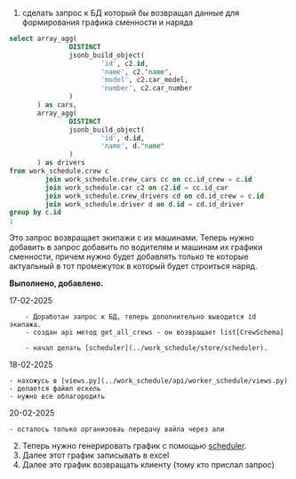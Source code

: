 1. сделать запрос к БД который бы возвращал данные для формирования графика сменности и наряда
```sql
select array_agg(
               DISTINCT
               jsonb_build_object(
                       'id', c2.id,
                       'name', c2."name",
                       'model', c2.car_model,
                       'number', c2.car_number
               )
       ) as cars,
       array_agg(
               DISTINCT
               jsonb_build_object(
                       'id', d.id,
                       'name', d."name"
               )
       ) as drivers
from work_schedule.crew c
         join work_schedule.crew_cars cc on cc.id_crew = c.id
         join work_schedule.car c2 on c2.id = cc.id_car
         join work_schedule.crew_drivers cd on cd.id_crew = c.id
         join work_schedule.driver d on d.id = cd.id_driver
group by c.id
;
```
Это запрос возвращает экипажи с их машинами. 
Теперь нужно добавить в запрос добавить по водителям и машинам их графики сменности, 
причем нужно будет добавлять только те которые актуальный в тот промежуток в который будет строиться наряд.

__Выполнено, добавлено.__

17-02-2025

        - Доработан запрос к БД, теперь дополнительно выводится id экипажа.
        - создан api метод get_all_crews - он возвращает list[CrewSchema]
        
        - начал делать [scheduler](../work_schedule/store/scheduler).

18-02-2025

    - нахожусь в [views.py](../work_schedule/api/worker_schedule/views.py)
    - делается файил ескель
    - нужно все облагородить

20-02-2025

    - осталось только организоваь передачу вайла через апи

2. Теперь нужно генерировать график с помощью [scheduler](../work_schedule/store/scheduler).
3. Далее этот график записывать в excel 
4. Далее это график возвращать клиенту (тому кто прислал запрос)
